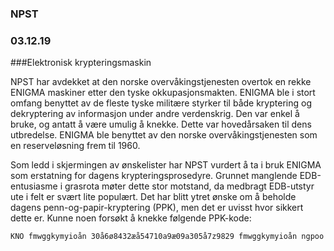 ### NPST
### 03.12.19

###Elektronisk krypteringsmaskin

NPST har avdekket at den norske overvåkingstjenesten overtok en rekke ENIGMA maskiner etter den tyske okkupasjonsmakten. ENIGMA ble i stort omfang benyttet av de fleste tyske militære styrker til både kryptering og dekryptering av informasjon under andre verdenskrig. Den var enkel å bruke, og antatt å være umulig å knekke. Dette var hovedårsaken til dens utbredelse. ENIGMA ble benyttet av den norske overvåkingstjenesten som en reserveløsning frem til 1960.

Som ledd i skjermingen av ønskelister har NPST vurdert å ta i bruk ENIGMA som erstatning for dagens krypteringsprosedyre. Grunnet manglende EDB-entusiasme i grasrota møter dette stor motstand, da medbragt EDB-utstyr ute i felt er svært lite populært. Det har blitt ytret ønske om å beholde dagens penn-og-papir-kryptering (PPK), men det er uvisst hvor sikkert dette er. Kunne noen forsøkt å knekke følgende PPK-kode:

`KNO fmwggkymyioån 30å6ø8432æå54710a9æ09a305å7z9829 fmwggkymyioån ngpoo`
